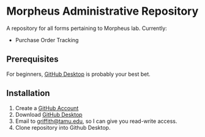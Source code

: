 # Morpheus Administrative Repository
A repository for all forms pertaining to Morpheus lab. Currently:

- Purchase Order Tracking

## Prerequisites
For beginners, [GitHub Desktop]( https://desktop.github.com/) is probably your best bet. 
## Installation
1. Create a [GitHub Account]( https://github.com/join)
2. Download [GitHub Desktop]( https://desktop.github.com/)
3. Email to griffith@tamu.edu, so I can give you read-write access. 
4. Clone repository into Github Desktop.


